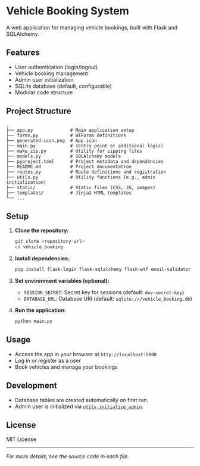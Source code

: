 # Vehicle Booking System

A web application for managing vehicle bookings, built with Flask and SQLAlchemy.

## Features

- User authentication (login/logout)
- Vehicle booking management
- Admin user initialization
- SQLite database (default, configurable)
- Modular code structure

## Project Structure

```
.
├── app.py              # Main application setup
├── forms.py            # WTForms definitions
├── generated-icon.png  # App icon
├── main.py             # (Entry point or additional logic)
├── make_zip.py         # Utility for zipping files
├── models.py           # SQLAlchemy models
├── pyproject.toml      # Project metadata and dependencies
├── README.md           # Project documentation
├── routes.py           # Route definitions and registration
├── utils.py            # Utility functions (e.g., admin initialization)
├── static/             # Static files (CSS, JS, images)
├── templates/          # Jinja2 HTML templates
└── ...
```

## Setup

1. **Clone the repository:**
   ```sh
   git clone <repository-url>
   cd vehicle_booking
   ```

2. **Install dependencies:**
   ```sh
   pip install flask-login flask-sqlalchemy flask-wtf email-validator psycopg2-binary sqlalchemy wtforms
   ```

3. **Set environment variables (optional):**
   - `SESSION_SECRET`: Secret key for sessions (default: `dev-secret-key`)
   - `DATABASE_URL`: Database URI (default: `sqlite:///vehicle_booking.db`)

4. **Run the application:**
   ```sh
   python main.py
   ```

## Usage

- Access the app in your browser at `http://localhost:5000`
- Log in or register as a user
- Book vehicles and manage your bookings

## Development

- Database tables are created automatically on first run.
- Admin user is initialized via [`utils.initialize_admin`](utils.py).

## License

MIT License

---

*For more details, see the source code in each file.*
